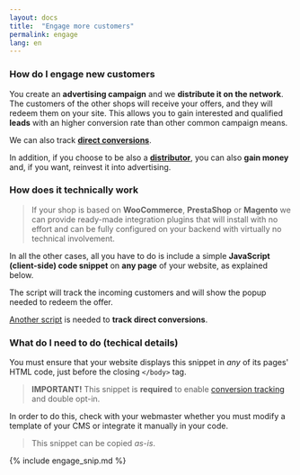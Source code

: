 ```yaml
---
layout: docs
title:  "Engage more customers"
permalink: engage
lang: en
---
```

### How do I engage new customers

You create an **advertising campaign** and we **distribute it on the network**. The customers of the other shops will receive your offers, and they will redeem them on your site. 
This allows you to gain interested and qualified **leads** with an higher conversion rate than other common campaign means.

We can also track [**direct conversions**](/conversions-tracking).

In addition, if you choose to be also a [**distributor**](/monetize), you can also **gain money** and, if you want, reinvest it into advertising.

### How does it technically work

> If your shop is based on **WooCommerce**, **PrestaShop** or **Magento** we can provide ready-made integration plugins that will install with no effort and can be fully configured on your backend with virtually no technical involvement.

In all the other cases, all you have to do is include a simple **JavaScript (client-side) code snippet** on **any page** of your website, as explained below.

The script will track the incoming customers and will show the popup needed to redeem the offer.

[Another script](/conversions-tracking) is needed to **track direct conversions**.

### What do I need to do (techical details)

You must ensure that your website displays this snippet in *any* of its pages' HTML code, just before the closing `</body>` tag.

> **IMPORTANT!** This snippet is **required** to enable <a href="/conversions-tracking">conversion tracking</a> and double opt-in.

In order to do this, check with your webmaster whether you must modify a template of your CMS or integrate it manually in your code.

> This snippet can be copied *as-is*. 

{% include engage_snip.md %}